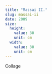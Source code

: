 ```yaml
---
title: "Massai II."
slug: massai-ii
date: 2009
size:
  height:
    value: 30
    unit: cm
  width:
    value: 30
    unit: cm
---
```


Collage
